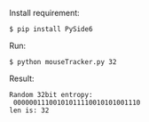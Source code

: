 Install requirement: <br />
````shell
$ pip install PySide6
````
Run:  <br />
````shell
$ python mouseTracker.py 32
````
Result: <br />
````shell
Random 32bit entropy:
 00000011100101011110010101001110
len is: 32
````
